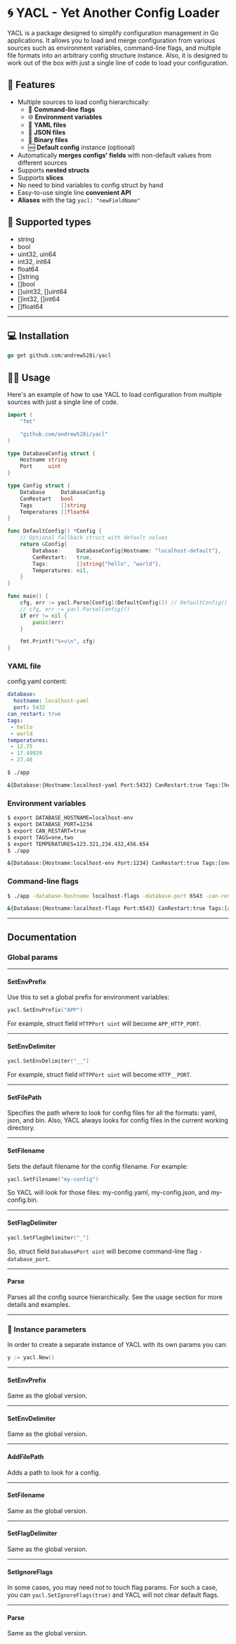 # 🌀 YACL - Yet Another Config Loader

YACL is a package designed to simplify configuration management in Go applications. It allows you to load and merge configuration from various sources such as environment variables, command-line flags, and multiple file formats into an arbitrary config structure instance. Also, it is designed to work out of the box with just a single line of code to load your configuration.

## 🌟 Features

- Multiple sources to load config hierarchically:
  - 🚩 **Command-line flags**
  - 🌐 **Environment variables**
  - 📜 **YAML files**
  - 📄 **JSON files**
  - 💾 **Binary files**
  - 🆕 **Default config** instance (optional)
- Automatically **merges configs' fields** with non-default values from different sources
- Supports **nested structs**
- Supports **slices**
- No need to bind variables to config struct by hand
- Easy-to-use single line **convenient API**
- **Aliases** with the tag `yacl: "newFieldName"`


## 📝 Supported types

- string
- bool
- uint32, uin64
- int32, int64
- float64
- []string
- []bool
- []uint32, []uint64
- []int32, []int64
- []float64

---

## 💻 Installation

```go
go get github.com/andrew528i/yacl
```

## 🧑‍💻 Usage

Here's an example of how to use YACL to load configuration from multiple sources with just a single line of code.

```go
import (
	"fmt"

	"github.com/andrew528i/yacl"
)

type DatabaseConfig struct {
	Hostname string
	Port     uint
}

type Config struct {
	Database     DatabaseConfig
	CanRestart   bool
	Tags         []string
	Temperatures []float64
}

func DefaultConfig() *Config {
	// Optional fallback struct with default values
	return &Config{
		Database:     DatabaseConfig{Hostname: "localhost-default"},
		CanRestart:   true,
		Tags:         []string{"hello", "world"},
		Temperatures: nil,
	}
}

func main() {
	cfg, err := yacl.Parse[Config](DefaultConfig()) // DefaultConfig() is optional
	// cfg, err := yacl.Parse[Config]()
	if err != nil {
		panic(err)
	}

	fmt.Printf("%+v\n", cfg)
}
```

### YAML file

config.yaml content:
```yaml
database:
  hostname: localhost-yaml
  port: 5432
can_restart: true
tags:
 - hello
 - world
temperatures:
 - 12.75
 - 17.49929
 - 27.46
```

```bash
$ ./app

&{Database:{Hostname:localhost-yaml Port:5432} CanRestart:true Tags:[hello world] Temperatures:[12.75 17.49929 27.46]}
```

### Environment variables

```bash
$ export DATABASE_HOSTNAME=localhost-env
$ export DATABASE_PORT=1234
$ export CAN_RESTART=true
$ export TAGS=one,two
$ export TEMPERATURES=123.321,234.432,456.654
$ ./app

&{Database:{Hostname:localhost-env Port:1234} CanRestart:true Tags:[one two] Temperatures:[123.321 234.432 456.654]}
```

### Command-line flags

```bash
$ ./app -database-hostname localhost-flags -database-port 6543 -can-restart -tags aaa -tags bbb -tags ccc -temperatures 1.223 -temperatures 2.332

&{Database:{Hostname:localhost-flags Port:6543} CanRestart:true Tags:[aaa bbb ccc] Temperatures:[1.223 2.332]}
```

---

## Documentation

### Global params

---

#### SetEnvPrefix

Use this to set a global prefix for environment variables:

```go
yacl.SetEnvPrefix("APP")
```

For example, struct field `HTTPPort uint` will become `APP_HTTP_PORT`.

---

#### SetEnvDelimiter

```go
yacl.SetEnvDelimiter("__")
```

For example, struct field `HTTPPort uint` will become `HTTP__PORT`.

---

#### SetFilePath

Specifies the path where to look for config files for all the formats: yaml, json, and bin. Also, YACL always looks for config files in the current working directory.

---

#### SetFilename

Sets the default filename for the config filename. For example:

```go
yacl.SetFilename("my-config")
```

So YACL will look for those files: my-config.yaml, my-config.json, and my-config.bin.

---

#### SetFlagDelimiter

```go
yacl.SetFlagDelimiter("_")
```

So, struct field `DatabasePort uint` will become command-line flag `-database_port`.

---

#### Parse

Parses all the config source hierarchically. See the usage section for more details and examples.

---

### 🌟 Instance parameters

In order to create a separate instance of YACL with its own params you can:

```go
y := yacl.New()
```

---

#### SetEnvPrefix

Same as the global version.

---

#### SetEnvDelimiter

Same as the global version.

---

#### AddFilePath

Adds a path to look for a config.

---

#### SetFilename

Same as the global version.

---

#### SetFlagDelimiter

Same as the global version.

---

#### SetIgnoreFlags

In some cases, you may need not to touch flag params. For such a case, you can `yacl.SetIgnoreFlags(true)` and YACL will not clear default flags.

---

#### Parse

Same as the global version.
